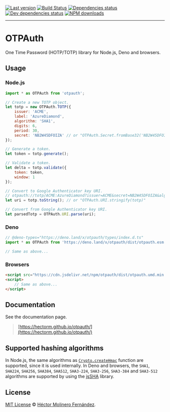 [![Last version](https://img.shields.io/github/v/tag/hectorm/otpauth?label=version)](https://github.com/hectorm/otpauth/tags)
[![Build Status](https://img.shields.io/github/workflow/status/hectorm/otpauth/Build?label=build)](https://github.com/hectorm/otpauth/actions)
[![Dependencies status](https://img.shields.io/david/hectorm/otpauth?label=dependencies)](https://david-dm.org/hectorm/otpauth)
[![Dev dependencies status](https://img.shields.io/david/dev/hectorm/otpauth?label=dev%20dependencies)](https://david-dm.org/hectorm/otpauth?type=dev)
[![NPM downloads](https://img.shields.io/npm/dm/otpauth?label=npm%20downloads)](https://www.npmjs.com/package/otpauth)

***

# OTPAuth

One Time Password (HOTP/TOTP) library for Node.js, Deno and browsers.

## Usage

### Node.js

```javascript
import * as OTPAuth from 'otpauth';

// Create a new TOTP object.
let totp = new OTPAuth.TOTP({
	issuer: 'ACME',
	label: 'AzureDiamond',
	algorithm: 'SHA1',
	digits: 6,
	period: 30,
	secret: 'NB2W45DFOIZA' // or "OTPAuth.Secret.fromBase32('NB2W45DFOIZA')"
});

// Generate a token.
let token = totp.generate();

// Validate a token.
let delta = totp.validate({
	token: token,
	window: 1
});

// Convert to Google Authenticator key URI.
// otpauth://totp/ACME:AzureDiamond?issuer=ACME&secret=NB2W45DFOIZA&algorithm=SHA1&digits=6&period=30
let uri = totp.toString(); // or "OTPAuth.URI.stringify(totp)"

// Convert from Google Authenticator key URI.
let parsedTotp = OTPAuth.URI.parse(uri);
```

### Deno

```javascript
// @deno-types="https://deno.land/x/otpauth/types/index.d.ts"
import * as OTPAuth from 'https://deno.land/x/otpauth/dist/otpauth.esm.js'

// Same as above...
```

### Browsers

```html
<script src="https://cdn.jsdelivr.net/npm/otpauth/dist/otpauth.umd.min.js"></script>
<script>
	// Same as above...
</script>
```

## Documentation

See the documentation page.

> [https://hectorm.github.io/otpauth/](https://hectorm.github.io/otpauth/)

## Supported hashing algorithms

In Node.js, the same algorithms as
[`Crypto.createHmac`](https://nodejs.org/api/crypto.html#crypto_crypto_createhmac_algorithm_key_options)
function are supported, since it is used internally. In Deno and browsers, the `SHA1`, `SHA224`, `SHA256`, `SHA384`,
`SHA512`, `SHA3-224`, `SHA3-256`, `SHA3-384` and `SHA3-512` algorithms are supported by using the
[jsSHA](https://github.com/Caligatio/jsSHA) library.

## License

[MIT License](https://github.com/hectorm/otpauth/blob/master/LICENSE.md)
© [Héctor Molinero Fernández](https://hector.molinero.dev/).

